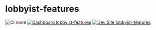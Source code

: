 # lobbyist-features

![CI none](https://img.shields.io/badge/ci-none-orange.svg)
[![Dashboard lobbyist-features](https://img.shields.io/badge/dashboard-lobbyist_features-yellow.svg)](https://dashboard.pantheon.io/sites/79d3a15a-c280-48fd-bc0c-78d81d8d6de7#dev/code)
[![Dev Site lobbyist-features](https://img.shields.io/badge/site-lobbyist_features-blue.svg)](http://dev-lobbyist-features.pantheonsite.io/)
